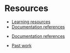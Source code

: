 # Resources

- [Learning resources](learning-resources.md)
- [Documentation references](doc-references__.md)
+ [Documentation references](doc-references.md)
- [Past work](past-work.md)
